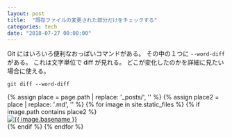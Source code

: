 ```yaml
---
layout: post
title:  "既存ファイルの変更された部分だけをチェックする"
categories: tech
date: "2018-07-27 00:00:00"
---
```


Git にはいろいろ便利なおっぱいコマンドがある。
その中の１つに `--word-diff` がある。
これは文字単位で diff が見れる。
どこが変化したのかを詳細に見たい場合に使える。

```
git diff --word-diff
```

<div class="trim">
{% assign place = page.path | replace: '_posts/', '' %}
{% assign place2 = place | replace: '.md', '' %}
{% for image in site.static_files %}
  {% if image.path contains place2 %}
    <div class="trim__item">
      <a href="{{ site.url }}{{ image.path }}">
        <img class="one" src="{{ site.url }}{{ image.path }}" alt="{{ image.basename }}">
      </a>
    </div>
  {% endif %}
{% endfor %}
</div>
